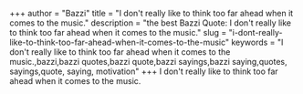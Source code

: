 +++
author = "Bazzi"
title = "I don't really like to think too far ahead when it comes to the music."
description = "the best Bazzi Quote: I don't really like to think too far ahead when it comes to the music."
slug = "i-dont-really-like-to-think-too-far-ahead-when-it-comes-to-the-music"
keywords = "I don't really like to think too far ahead when it comes to the music.,bazzi,bazzi quotes,bazzi quote,bazzi sayings,bazzi saying,quotes, sayings,quote, saying, motivation"
+++
I don't really like to think too far ahead when it comes to the music.
